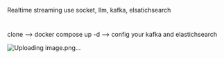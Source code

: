 Realtime streaming use socket, llm, kafka, elsatichsearch
#
clone --> docker compose up -d --> config your kafka and elastichsearch

![Uploading image.png…]()
